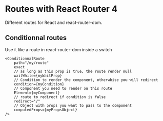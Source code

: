 # Routes with React Router 4

Different routes for React and react-router-dom.


## Conditionnal routes
Use it like a route in react-router-dom inside a switch

    <ConditionnalRoute
	    path="/my/route"
	    exact
	    // as long as this prop is true, the route render null
	    waitWhile={myWaitProp}  
	    // Condition to render the component, otherwhise you will redirect
	    condition={myCondition}  
	    // Component you need to render on this route
	    Element={myComponent}  
	    // route to redirect if condition is false
	    redirect="/"  	   
	    // Object with props you want to pass to the component 
	    computedProps={myPropsObject}  
    />

